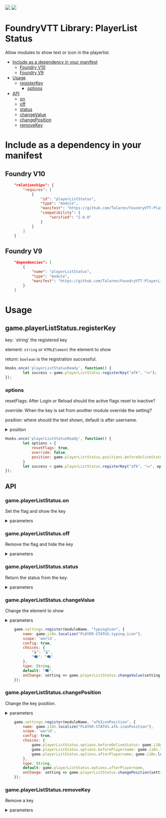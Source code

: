 ![](https://img.shields.io/badge/Foundry-9.269-ready)
![](https://img.shields.io/badge/Foundry-10.275-ready)

# FoundryVTT Library: PlayerList Status

Allow modules to show text or icon in the playerlist.

* [Include as a dependency in your manifest](#include-as-a-dependency-in-your-manifest)
  + [Foundry V10](#foundry-v10)
  + [Foundry V9](#foundry-v9)
* [Usage](#usage)
  + [registerKey](#game.playerListStatus.registerKey)
    - [options](#options)
* [API](#API)
  + [on](#game.playerListStatus.on)
  + [off](#game.playerListStatus.off)
  + [status](#game.playerListStatus.status)
  + [changeValue](#game.playerListStatus.changevalue)
  + [changePosition](#game.playerListStatus.changeposition)
  + [removeKey](#game.playerListStatus.removekey)


# Include as a dependency in your manifest

## Foundry V10

```json
	"relationships": {
		"requires": [
			{
				"id": "playerListStatus",
				"type": "module",
				"manifest": "https://github.com/Talaren/FoundryVTT-PlayerListStatus/releases/latest/download/module.json",
				"compatibility": {
					"verified": "2.0.0"
				}
			}
		]
	}
```

## Foundry V9

```json
	"dependencies": [
		{
			"name": "playerListStatus",
			"type": "module",
			"manifest": "https://github.com/Talaren/FoundryVTT-PlayerListStatus/releases/latest/download/module.json"
		}
	]
```


# Usage

## game.playerListStatus.registerKey

key: `string' the registered key

element: `string` or `HTMLElement` the element to show

return: `boolean` is the registration successful.

```js
Hooks.once('playerListStatusReady', function() {
		let success = game.playerListStatus.registerKey("afk", "💤");
});

```


### options

resetFlags: After Login or Reload should the active flags reset to inactive?

override: When the key is set from another module override the setting?

position: where should the text shown, default is after username.

<details><summary>position</summary>
`game.playerListStatus.options.beforeOnlineStatus`

`game.playerListStatus.options.beforePlayername`

`game.playerListStatus.options.afterPlayername`
</details>

```js
Hooks.once('playerListStatusReady', function() {
		let options = {
			resetFlags: true,
			override: false,
			position: game.playerListStatus.positions.beforeOnlineStatus
		}
		let success = game.playerListStatus.registerKey("afk", "💤", options);
});

```


## API

### game.playerListStatus.on
Set the flag and show the key

<details><summary>parameters</summary>
key: `string' the registered key

id: (optional) `string` a user id
</details>


### game.playerListStatus.off

Remove the flag and hide the key

<details><summary>parameters</summary>
key: `string' the registered key

id: (optional) `string` a user id
</details>


### game.playerListStatus.status
Return the status from the key.

<details><summary>parameters</summary>
key: `string' the registered key

id: (optional) `string` a user id

return: 'boolean' is key active?
</details>


### game.playerListStatus.changeValue

Change the element to show

<details><summary>parameters</summary>
key: `string' the registered key

element: `string` or `HTMLElement` the element to show
</details>

```js
	game.settings.register(moduleName, "typingIcon", {
		name: game.i18n.localize("PLAYER-STATUS.typing.icon"),
		scope: 'world',
		config: true,
		choices: {
			"⌛": "⌛",
			"🗨️": "🗨️"
		},
		type: String,
		default: "🗨️",
		onChange: setting => game.playerListStatus.changeValue(setting)
	});

```


### game.playerListStatus.changePosition

Change the key position.

<details><summary>parameters</summary>
key: `string' the registered key

element: `game.playerListStatus.positions` the position to show the key
</details>

```js
	game.settings.register(moduleName, "afkIconPosition", {
		name: game.i18n.localize("PLAYER-STATUS.afk.iconPosition"),
		scope: 'world',
		config: true,
		choices: {
			game.playerListStatus.options.beforeOnlineStatus: game.i18n.localize("PLAYER-STATUS.iconPosition.beforeOnline"),
			game.playerListStatus.options.beforePlayername: game.i18n.localize("PLAYER-STATUS.iconPosition.afterOnline"),
			game.playerListStatus.options.afterPlayername: game.i18n.localize("PLAYER-STATUS.iconPosition.afterName")
		},
		type: String,
		default: game.playerListStatus.options.afterPlayername,
		onChange: setting => game.playerListStatus.changePosition(setting)
	});

```


### game.playerListStatus.removeKey

Remove a key

<details><summary>parameters</summary>
key: `string' the registered key
</details>
